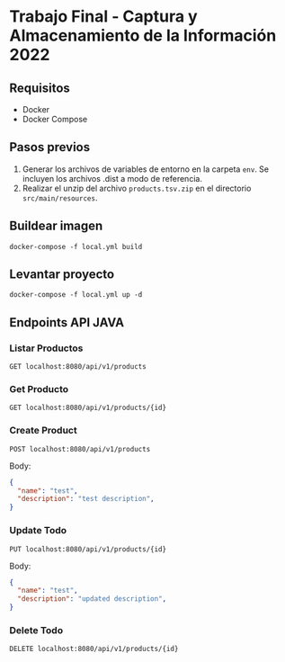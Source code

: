 
# Trabajo Final - Captura y Almacenamiento de la Información 2022

## Requisitos

* Docker
* Docker Compose

## Pasos previos

1. Generar los archivos de variables de entorno en la carpeta `env`. Se incluyen los archivos .dist a modo de referencia.
2. Realizar el unzip del archivo `products.tsv.zip` en el directorio `src/main/resources`.

## Buildear imagen

```
docker-compose -f local.yml build
```

## Levantar proyecto

```
docker-compose -f local.yml up -d
```

## Endpoints API JAVA

### Listar Productos

```
GET localhost:8080/api/v1/products
```

### Get Producto

```
GET localhost:8080/api/v1/products/{id}
```

### Create Product

```
POST localhost:8080/api/v1/products
```

Body:

```json
{
  "name": "test",
  "description": "test description",
}
```

### Update Todo

```
PUT localhost:8080/api/v1/products/{id}
```

Body:

```json
{
  "name": "test",
  "description": "updated description",
}
```

### Delete Todo

```
DELETE localhost:8080/api/v1/products/{id}
```

